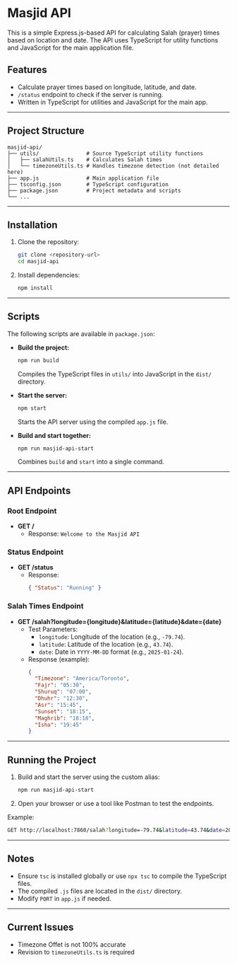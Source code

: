 # Masjid API

This is a simple Express.js-based API for calculating Salah (prayer) times based on location and date. The API uses TypeScript for utility functions and JavaScript for the main application file.

## Features
- Calculate prayer times based on longitude, latitude, and date.
- `/status` endpoint to check if the server is running.
- Written in TypeScript for utilities and JavaScript for the main app.

---

## Project Structure
```
masjid-api/
├── utils/               # Source TypeScript utility functions
│   ├── salahUtils.ts    # Calculates Salah times
│   └── timezoneUtils.ts # Handles timezone detection (not detailed here)
├── app.js               # Main application file
├── tsconfig.json        # TypeScript configuration
├── package.json         # Project metadata and scripts
└── ...
```

---

## Installation
1. Clone the repository:
   ```bash
   git clone <repository-url>
   cd masjid-api
   ```

2. Install dependencies:
   ```bash
   npm install
   ```

---

## Scripts
The following scripts are available in `package.json`:

- **Build the project:**
  ```bash
  npm run build
  ```
  Compiles the TypeScript files in `utils/` into JavaScript in the `dist/` directory.

- **Start the server:**
  ```bash
  npm start
  ```
  Starts the API server using the compiled `app.js` file.

- **Build and start together:**
  ```bash
  npm run masjid-api-start
  ```
  Combines `build` and `start` into a single command.

---

## API Endpoints

### Root Endpoint
- **GET /**
  - Response: `Welcome to the Masjid API`

### Status Endpoint
- **GET /status**
  - Response:
    ```json
    { "Status": "Running" }
    ```

### Salah Times Endpoint
- **GET /salah?longitude={longitude}&latitude={latitude}&date={date}**
  - Test Parameters:
    - `longitude`: Longitude of the location (e.g., `-79.74`).
    - `latitude`: Latitude of the location (e.g., `43.74`).
    - `date`: Date in `YYYY-MM-DD` format (e.g., `2025-01-24`).
  - Response (example):
    ```json
    {
      "Timezone": "America/Toronto",
      "Fajr": "05:30",
      "Shuruq": "07:00",
      "Dhuhr": "12:30",
      "Asr": "15:45",
      "Sunset": "18:15",
      "Maghrib": "18:18",
      "Isha": "19:45"
    }
    ```

---

## Running the Project

1. Build and start the server using the custom alias:
   ```bash
   npm run masjid-api-start
   ```

2. Open your browser or use a tool like Postman to test the endpoints.

Example:
```bash
GET http://localhost:7860/salah?longitude=-79.74&latitude=43.74&date=2025-01-24
```

---

## Notes
- Ensure `tsc` is installed globally or use `npx tsc` to compile the TypeScript files.
- The compiled `.js` files are located in the `dist/` directory.
- Modify `PORT` in `app.js` if needed.

---

## Current Issues
- Timezone Offet is not 100% accurate
- Revision to `timezoneUtils.ts` is required

